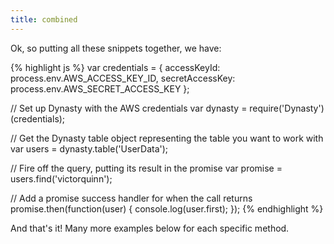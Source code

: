 ```yaml
---
title: combined
---
```


Ok, so putting all these snippets together, we have:

{% highlight js %}
var credentials = {
    accessKeyId: process.env.AWS_ACCESS_KEY_ID,
    secretAccessKey: process.env.AWS_SECRET_ACCESS_KEY
};

// Set up Dynasty with the AWS credentials
var dynasty = require('Dynasty')(credentials);

// Get the Dynasty table object representing the table you want to work with
var users = dynasty.table('UserData');

// Fire off the query, putting its result in the promise
var promise = users.find('victorquinn');

// Add a promise success handler for when the call returns
promise.then(function(user) {
    console.log(user.first);
});
{% endhighlight %}

And that's it! Many more examples below for each specific method.
